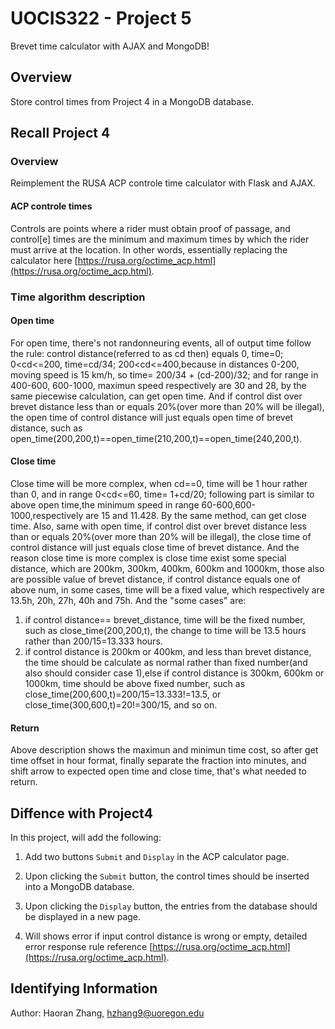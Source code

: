 # UOCIS322 - Project 5 #
Brevet time calculator with AJAX and MongoDB!

## Overview

Store control times from Project 4 in a MongoDB database.

## Recall Project 4

### Overview

Reimplement the RUSA ACP controle time calculator with Flask and AJAX.

#### ACP controle times

Controls are points where a rider must obtain proof of passage, and control[e] times are the minimum and maximum times by which the rider must arrive at the location. In other words, essentially replacing the calculator here [https://rusa.org/octime_acp.html](https://rusa.org/octime_acp.html).   

### Time algorithm description

#### Open time

For open time, there's not randonneuring events, all of output time follow the rule:
control distance(referred to as cd then) equals 0, time=0; 0<cd<=200, time=cd/34; 200<cd<=400,because in distances 0-200, moving speed is 15 km/h, so time= 200/34 + (cd-200)/32; and for range in 400-600, 600-1000, maximun speed respectively are 30 and 28, by the same piecewise calculation, can get open time.
And if control dist over brevet distance less than or equals 20%(over more than 20% will be illegal), the open time of control distance will just equals open time of brevet distance, such as open_time(200,200,t)==open_time(210,200,t)==open_time(240,200,t).

#### Close time

Close time will be more complex, when cd==0, time will be 1 hour rather than 0, and in range 0<cd<=60, time= 1+cd/20; following part is similar to above open time,the minimum speed in range 60-600,600-1000,respectively are 15 and 11.428. By the same method, can get close time. Also, same with open time,  if control dist over brevet distance less than or equals 20%(over more than 20%  will be illegal), the close time of control distance will just equals close time of brevet distance.
And the reason close time is more complex is close time exist some special distance, which are 200km, 300km, 400km, 600km and 1000km, those also are possible value of brevet distance, if control distance equals one of above num, in some cases, time will be a fixed value, which respectively are 13.5h, 20h, 27h, 40h and 75h.
And the "some cases" are:
1. if control distance== brevet_distance, time will be the fixed number, such as close_time(200,200,t), the change to time will be 13.5 hours rather than 200/15=13.333 hours.
2. if control distance is 200km or 400km, and less than brevet distance, the time should be calculate as normal rather than fixed number(and also should consider case 1),else if control distance is 300km, 600km or 1000km, time should be above fixed number, such as close_time(200,600,t)=200/15=13.333!=13.5, or close_time(300,600,t)=20!=300/15, and so on.

#### Return

Above description shows the maximun and minimun time cost, so after get time offset in hour format, finally separate the fraction into minutes, and shift arrow to expected open time and close time, that's what needed to return.

## Diffence with Project4

In this project,  will add the following:

1. Add two buttons `Submit` and `Display` in the ACP calculator page.

2. Upon clicking the `Submit` button, the control times should be inserted into a MongoDB database.

3. Upon clicking the `Display` button, the entries from the database should be displayed in a new page.

4. Will shows error if input control distance is wrong or empty, detailed error response rule reference [https://rusa.org/octime_acp.html](https://rusa.org/octime_acp.html).

## Identifying Information

Author: Haoran Zhang, hzhang9@uoregon.edu
